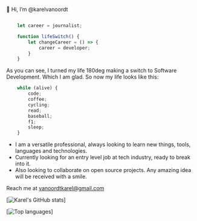  👋 Hi, I’m @karelvanoordt

```javascript

    let career = journalist;

    function lifeSwitch() {
        let changeCareer = () => {
            career = developer;
        }
    }

```

As you can see, I turned my life 180deg making a switch to Software Development. Which I am glad. So now my life looks like this:


```javascript
    while (alive) {
        code;
        coffee;
        cycling;
        read;
        baseball;
        f1;
        sleep;
    }
```

- I am a versatile professional, always looking to learn new things, tools, languages and technologies.
- Currently looking for an entry level job at tech industry, ready to break into it.
- Also looking to collaborate on open source projects. Any amazing idea will be received with a smile.

Reach me at vanoordtkarel@gmail.com


[![Karel's GitHub stats](https://github-readme-stats.vercel.app/api?username=karelvanoordt)]

[![Top languages](https://github-readme-stats.vercel.app/api/top-langs/?username=karelvanoordt&layout=compact)]




